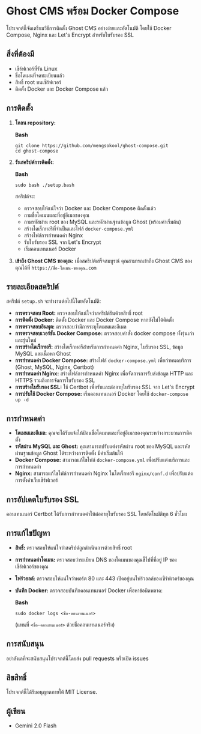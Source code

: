 # Ghost CMS พร้อม Docker Compose

โปรเจกต์นี้จัดเตรียมวิธีการติดตั้ง Ghost CMS อย่างง่ายและอัตโนมัติ โดยใช้ Docker Compose, Nginx และ Let's Encrypt สำหรับใบรับรอง SSL

## สิ่งที่ต้องมี

* เซิร์ฟเวอร์ที่รัน Linux
* ชื่อโดเมนที่จดทะเบียนแล้ว
* สิทธิ์ root บนเซิร์ฟเวอร์
* ติดตั้ง Docker และ Docker Compose แล้ว

## การติดตั้ง

1. **โคลน repository:**

   **Bash**

   ```
   git clone https://github.com/mengsokool/ghost-compose.git
   cd ghost-compose
   ```
2. **รันสคริปต์การติดตั้ง:**

   **Bash**

   ```
   sudo bash ./setup.bash
   ```

   สคริปต์จะ:

   * ตรวจสอบให้แน่ใจว่า Docker และ Docker Compose ติดตั้งแล้ว
   * ถามชื่อโดเมนและที่อยู่อีเมลของคุณ
   * ถามรหัสผ่าน root ของ MySQL และรหัสผ่านฐานข้อมูล Ghost (พร้อมค่าเริ่มต้น)
   * สร้างไดเร็กทอรีที่จำเป็นและไฟล์ `docker-compose.yml`
   * สร้างไฟล์การกำหนดค่า Nginx
   * รับใบรับรอง SSL จาก Let's Encrypt
   * เริ่มคอนเทนเนอร์ Docker
3. **เข้าถึง Ghost CMS ของคุณ:**
   เมื่อสคริปต์เสร็จสมบูรณ์ คุณสามารถเข้าถึง Ghost CMS ของคุณได้ที่ `https://ชื่อ-โดเมน-ของคุณ.com`

## รายละเอียดสคริปต์

สคริปต์ `setup.sh` จะทำงานต่อไปนี้โดยอัตโนมัติ:

* **การตรวจสอบ Root:** ตรวจสอบให้แน่ใจว่าสคริปต์รันด้วยสิทธิ์ root
* **การติดตั้ง Docker:** ติดตั้ง Docker และ Docker Compose หากยังไม่ได้ติดตั้ง
* **การตรวจสอบอินพุต:** ตรวจสอบว่ามีการระบุโดเมนและอีเมล
* **การตรวจสอบเวอร์ชัน Docker Compose:** ตรวจสอบคำสั่ง docker compose ทั้งรุ่นเก่าและรุ่นใหม่
* **การสร้างไดเร็กทอรี:** สร้างไดเร็กทอรีสำหรับการกำหนดค่า Nginx, ใบรับรอง SSL, ข้อมูล MySQL และเนื้อหา Ghost
* **การกำหนดค่า Docker Compose:** สร้างไฟล์ `docker-compose.yml` เพื่อกำหนดบริการ (Ghost, MySQL, Nginx, Certbot)
* **การกำหนดค่า Nginx:** สร้างไฟล์การกำหนดค่า Nginx เพื่อจัดการการรับส่งข้อมูล HTTP และ HTTPS รวมถึงการจัดการใบรับรอง SSL
* **การสร้างใบรับรอง SSL:** ใช้ Certbot เพื่อรับและต่ออายุใบรับรอง SSL จาก Let's Encrypt
* **การปรับใช้ Docker Compose:** เริ่มคอนเทนเนอร์ Docker โดยใช้ `docker-compose up -d`

## การกำหนดค่า

* **โดเมนและอีเมล:** คุณจะได้รับแจ้งให้ป้อนชื่อโดเมนและที่อยู่อีเมลของคุณระหว่างกระบวนการติดตั้ง
* **รหัสผ่าน MySQL และ Ghost:** คุณสามารถปรับแต่งรหัสผ่าน root ของ MySQL และรหัสผ่านฐานข้อมูล Ghost ได้ระหว่างการติดตั้ง มีค่าเริ่มต้นให้
* **Docker Compose:** สามารถแก้ไขไฟล์ `docker-compose.yml` เพื่อปรับแต่งบริการและการกำหนดค่า
* **Nginx:** สามารถแก้ไขไฟล์การกำหนดค่า Nginx ในไดเร็กทอรี `nginx/conf.d` เพื่อปรับแต่งการตั้งค่าเว็บเซิร์ฟเวอร์

## การอัปเดตใบรับรอง SSL

คอนเทนเนอร์ Certbot ได้รับการกำหนดค่าให้ต่ออายุใบรับรอง SSL โดยอัตโนมัติทุก 6 ชั่วโมง

## การแก้ไขปัญหา

* **สิทธิ์:** ตรวจสอบให้แน่ใจว่าสคริปต์ถูกดำเนินการด้วยสิทธิ์ root
* **การกำหนดค่าโดเมน:** ตรวจสอบว่าระเบียน DNS ของโดเมนของคุณชี้ไปที่ที่อยู่ IP ของเซิร์ฟเวอร์ของคุณ
* **ไฟร์วอลล์:** ตรวจสอบให้แน่ใจว่าพอร์ต 80 และ 443 เปิดอยู่บนไฟร์วอลล์ของเซิร์ฟเวอร์ของคุณ
* **บันทึก Docker:** ตรวจสอบบันทึกคอนเทนเนอร์ Docker เพื่อหาข้อผิดพลาด:

  **Bash**

  ```
  sudo docker logs <ชื่อ-คอนเทนเนอร์>
  ```

  (แทนที่ `<ชื่อ-คอนเทนเนอร์>` ด้วยชื่อคอนเทนเนอร์จริง)

## การสนับสนุน

อย่าลังเลที่จะสนับสนุนโปรเจกต์นี้โดยส่ง pull requests หรือเปิด issues

## ลิขสิทธิ์

โปรเจกต์นี้ได้รับอนุญาตภายใต้ MIT License.

## ผู้เขียน

* Gemini 2.0 Flash
